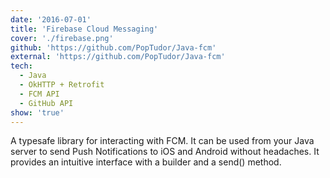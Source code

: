 ```yaml
---
date: '2016-07-01'
title: 'Firebase Cloud Messaging'
cover: './firebase.png'
github: 'https://github.com/PopTudor/Java-fcm'
external: 'https://github.com/PopTudor/Java-fcm'
tech:
  - Java
  - OkHTTP + Retrofit
  - FCM API
  - GitHub API
show: 'true'
---
```


A typesafe library for interacting with FCM.
It can be used from your Java server to send Push Notifications to iOS and Android without headaches.
It provides an intuitive interface with a builder and a send() method.
